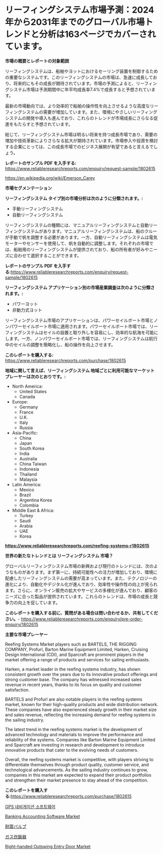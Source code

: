 <p><h1>リーフィングシステム市場予測：2024年から2031年までのグローバル市場トレンドと分析は163ページでカバーされています。</h1></p><p><strong>市場の概要とレポートの対象範囲</strong></p>
<p><p>リーフィングシステムは、船舶やヨットにおけるセーリング装置を制御するための重要なシステムです。このリーフィングシステムの市場は、急速に成長しており、将来的にもその成長が期待されています。市場の予測によると、リーフィングシステム市場は予測期間中に年平均成長率7.4%で成長すると予想されています。</p><p>最新の市場動向では、より効率的で船舶の操作性を向上させるような高度なリーフィングシステムの需要が増加しています。また、環境にやさしいリーフィングシステムの開発や導入も進んでおり、これらのトレンドが市場成長にさらなる促進をもたらすと予想されています。</p><p>総じて、リーフィングシステム市場は明るい将来を持つ成長市場であり、需要の増加や技術革新によりさらなる拡大が期待されています。市場参入や投資を検討する企業にとっては、この成長市場でのビジネス展開が有望であると言えるでしょう。</p></p>
<p><strong>レポートのサンプル PDF を入手する:</strong> <a href="https://www.reliableresearchreports.com/enquiry/request-sample/1802615">https://www.reliableresearchreports.com/enquiry/request-sample/1802615</a></p>
<p><a href="https://en.wikipedia.org/wiki/Emerson_Carey">https://en.wikipedia.org/wiki/Emerson_Carey</a></p>
<p><strong>市場セグメンテーション</strong></p>
<p><strong>リーフィングシステム タイプ別の市場分析は次のように分類されます。:</strong></p>
<p><ul><li>手動リーフィングシステム</li><li>自動リーフィングシステム</li></ul></p>
<p><p>リーフィングシステムの種類には、マニュアルリーフィングシステムと自動リーフィングシステムがあります。マニュアルリーフィングシステムは、船のクルーが手動で帆を調整する必要があります。一方、自動リーフィングシステムは電気モーターやセンサーを使用して、帆を自動的に調整します。それぞれの市場では、船舶用のリーフィングシステムが提供されており、船の所有者が好みやニーズに合わせて選択することができます。</p></p>
<p><strong>レポートのサンプル PDF を入手する:</strong><a href="https://www.reliableresearchreports.com/enquiry/request-sample/1802615">https://www.reliableresearchreports.com/enquiry/request-sample/1802615</a></p>
<p><strong> リーフィングシステム アプリケーション別の市場産業調査は次のように分類されます。:</strong></p>
<p><ul><li>パワーヨット</li><li>非動力式ヨット</li></ul></p>
<p><p>リーフィングシステム市場のアプリケーションは、パワーセイルボート市場とノンパワーセイルボート市場に適用されます。パワーセイルボート市場では、リーフィングシステムはセイルの設置と取り外しを容易にし、効率的な航海を可能にします。一方、ノンパワーセイルボート市場では、リーフィングシステムは航行中のセイルの調整を簡略化し、船の操作を向上させます。</p></p>
<p><strong>このレポートを購入する:</strong> <a href="https://www.reliableresearchreports.com/purchase/1802615">https://www.reliableresearchreports.com/purchase/1802615</a></p>
<p><strong>地域に関して言えば、リーフィングシステム 地域ごとに利用可能なマーケットプレーヤーは次のとおりです。:</strong></p>
<p><ul>
    <li>
        North America:
        <ul>
            <li>United States</li>
            <li>Canada</li>
        </ul>
    </li>
    <li>
        Europe:
        <ul>
            <li>Germany</li>
            <li>France</li>
            <li>U.K.</li>
            <li>Italy</li>
            <li>Russia</li>
        </ul>
    </li>
    <li>
        Asia-Pacific:
        <ul>
            <li>China</li>
            <li>Japan</li>
            <li>South Korea</li>
            <li>India</li>
            <li>Australia</li>
            <li>China Taiwan</li>
            <li>Indonesia</li>
            <li>Thailand</li>
            <li>Malaysia</li>
        </ul>
    </li>
    <li>
        Latin America:
        <ul>
            <li>Mexico</li>
            <li>Brazil</li>
            <li>Argentina Korea</li>
            <li>Colombia</li>
        </ul>
    </li>
    <li>
        Middle East & Africa:
        <ul>
            <li>Turkey</li>
            <li>Saudi</li>
            <li>Arabia</li>
            <li>UAE</li>
            <li>Korea</li>
        </ul>
    </li>
    </ul></p>
<p><strong><a href="https://www.reliableresearchreports.com/reefing-systems-r1802615">https://www.reliableresearchreports.com/reefing-systems-r1802615</a></strong></p>
<p><strong>世界の新たなトレンドとは リーフィングシステム 市場？</strong></p>
<p><p>グローバルリーフィングシステム市場の新興および現行のトレンドには、次のようなものがあります。まず第一に、持続可能性への注力が増加しており、環境に配慮したリーフィングシステムの需要が高まっています。また、テクノロジーの進化により、自動化やデジタル化が進んでおり、効率性や操作性の向上が見られます。さらに、オンライン販売の拡大やサービスの多様化が進んでおり、顧客のニーズに合った製品が提供されています。これらのトレンドは、市場の成長と競争力の向上を促しています。</p></p>
<p><strong>このレポートを購入する前に、質問がある場合は問い合わせるか、共有してください。</strong>- <a href="https://www.reliableresearchreports.com/enquiry/pre-order-enquiry/1802615">https://www.reliableresearchreports.com/enquiry/pre-order-enquiry/1802615</a></p>
<p><strong>主要な市場プレーヤー</strong></p>
<p><p>Reefing Systems Market players such as BARTELS, THE RIGGING COMPANY, Profurl, Barton Marine Equipment Limited, Harken, Cruising Design International (CDI), and Sparcraft are prominent players in the market offering a range of products and services for sailing enthusiasts.</p><p>Harken, a market leader in the reefing systems industry, has shown consistent growth over the years due to its innovative product offerings and strong customer base. The company has witnessed increased sales revenue in recent years, thanks to its focus on quality and customer satisfaction.</p><p>BARTELS and Profurl are also notable players in the reefing systems market, known for their high-quality products and wide distribution network. These companies have also experienced steady growth in their market size and sales revenue, reflecting the increasing demand for reefing systems in the sailing industry.</p><p>The latest trend in the reefing systems market is the development of advanced technology and materials to improve the performance and reliability of the systems. Companies like Barton Marine Equipment Limited and Sparcraft are investing in research and development to introduce innovative products that cater to the evolving needs of customers.</p><p>Overall, the reefing systems market is competitive, with players striving to differentiate themselves through product quality, customer service, and technological advancements. As the sailing industry continues to grow, companies in this market are expected to expand their product portfolios and strengthen their market presence to stay ahead of the competition.</p></p>
<p><strong>このレポートを購入する:</strong><a href="https://www.reliableresearchreports.com/purchase/1802615">https://www.reliableresearchreports.com/purchase/1802615</a></p>
<p><p><a href="https://github.com/LuckeyCorbin/Market-Research-Report-List-2/blob/main/856489947980.md">GPS 네비게이션 소프트웨어</a></p><p><a href="https://medium.com/@bethelokon998/banking-accounting-software-market-growth-outlook-from-2024-to-2031-and-it-is-projecting-at-12-5-e51b6e0dab71">Banking Accounting Software Market</a></p><p><a href="https://github.com/TerrellConn/Market-Research-Report-List-2/blob/main/802139637361.md">耐震バルブ</a></p><p><a href="https://github.com/RandallRunte2023/Market-Research-Report-List-2/blob/main/995632737362.md">ガス炊飯器</a></p><p><a href="https://medium.com/@harleywyman28/right-handed-outswing-entry-door-market-size-market-segmentation-market-trends-and-growth-b5fe99ebab52">Right-handed Outswing Entry Door Market</a></p></p>